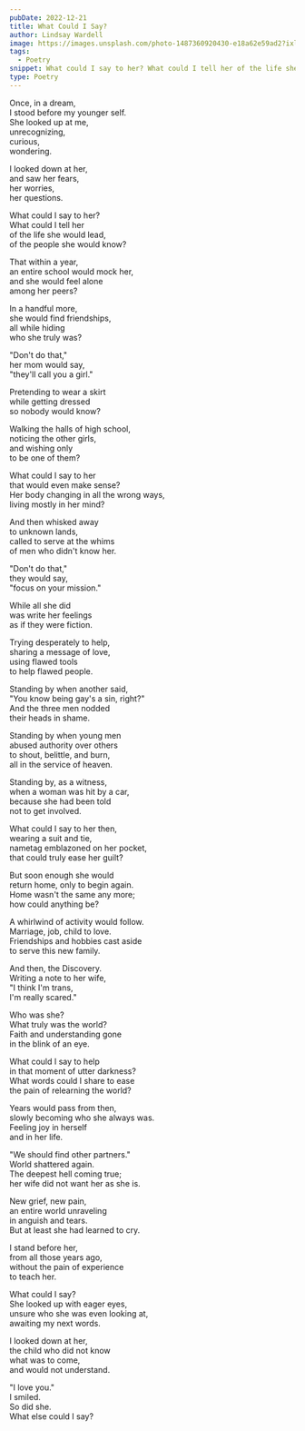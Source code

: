 ```yaml
---
pubDate: 2022-12-21
title: What Could I Say?
author: Lindsay Wardell
image: https://images.unsplash.com/photo-1487360920430-e18a62e59ad2?ixlib=rb-4.0.3&ixid=MnwxMjA3fDB8MHxwaG90by1wYWdlfHx8fGVufDB8fHx8&auto=format&fit=crop&w=2340&q=80
tags:
  - Poetry
snippet: What could I say to her? What could I tell her of the life she would lead, of the people she would know?
type: Poetry
---
```


Once, in a dream,\
I stood before my younger self.\
She looked up at me,\
unrecognizing,\
curious,\
wondering.

I looked down at her,\
and saw her fears,\
her worries,\
her questions.

What could I say to her?\
What could I tell her\
of the life she would lead,\
of the people she would know?

That within a year,\
an entire school would mock her,\
and she would feel alone\
among her peers?

In a handful more,\
she would find friendships,\
all while hiding \
who she truly was?

"Don't do that,"\
her mom would say,\
"they'll call you a girl."

Pretending to wear a skirt\
while getting dressed\
so nobody would know?

Walking the halls of high school,\
noticing the other girls,\
and wishing only \
to be one of them?

What could I say to her\
that would even make sense?\
Her body changing in all the wrong ways,\
living mostly in her mind?

And then whisked away\
to unknown lands,\
called to serve at the whims\
of men who didn't know her.

"Don't do that,"\
they would say,\
"focus on your mission."

While all she did\
was write her feelings\
as if they were fiction.

Trying desperately to help,\
sharing a message of love,\
using flawed tools\
to help flawed people.

Standing by when another said,\
"You know being gay's a sin, right?"\
And the three men nodded\
their heads in shame.

Standing by when young men\
abused authority over others\
to shout, belittle, and burn,\
all in the service of heaven.

Standing by, as a witness,\
when a woman was hit by a car,\
because she had been told\
not to get involved.

What could I say to her then,\
wearing a suit and tie,\
nametag emblazoned on her pocket,\
that could truly ease her guilt?

But soon enough she would\
return home, only to begin again.\
Home wasn't the same any more;\
how could anything be?

A whirlwind of activity would follow.\
Marriage, job, child to love.\
Friendships and hobbies cast aside\
to serve this new family.

And then, the Discovery.\
Writing a note to her wife,\
"I think I'm trans,\
I'm really scared."

Who was she?\
What truly was the world?\
Faith and understanding gone\
in the blink of an eye.

What could I say to help\
in that moment of utter darkness?\
What words could I share to ease\
the pain of relearning the world?

Years would pass from then,\
slowly becoming who she always was.\
Feeling joy in herself\
and in her life.

"We should find other partners."\
World shattered again.\
The deepest hell coming true;\
her wife did not want her as she is.

New grief, new pain,\
an entire world unraveling\
in anguish and tears.\
But at least she had learned to cry.

I stand before her,\
from all those years ago,\
without the pain of experience\
to teach her.

What could I say?\
She looked up with eager eyes,\
unsure who she was even looking at,\
awaiting my next words.

I looked down at her,\
the child who did not know\
what was to come,\
and would not understand.

"I love you."\
I smiled.\
So did she.\
What else could I say?